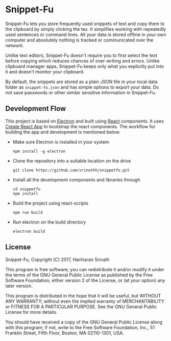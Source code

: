 Snippet-Fu
==========
Snippet-Fu lets you store frequently used snippets of text and
copy them to the clipboard by simply clicking the tex. It 
simplifies working with repeatedly used sentences or command
lines. All your data is stored offline in your own computer
and absolutely nothing is tracked or communicated over the
network. 

Unlike text editors, Snippet-Fu doesn't require you to first
select the text before copying which reduces chances of
over-writing and errors. Unlike clipboard manager apps,
Snippet-Fu keeps only what you explicitly put into it and
doesn't monitor your clipboard.

By default, the snippets are stored as a plain JSON file in
your local data folder as `snippet-fu.json` and has simple options
to export your data. Do not save passwords or other similar 
sensitive information in Snippet-Fu.

Development Flow
----------------
This project is based on [Electron](http://electron.atom.io/)
and built using [React](https://facebook.github.io/react/)
components. It uses [Create React App](https://github.com/facebookincubator/create-react-app)
to bootstrap the react components. The workflow for building
the app and development is mentioned below.

- Make sure Electron is installed in your system
  ```
  npm install -g electron
  ```
- Clone the repository into a suitable location on the drive
  ```
  git clone https://github.com/srinathh/snippetfu.git
  ```
- Install all the development components and libraries through
  ```
  cd snippetfu
  npm install 
  ```
- Build the project using react-scripts
  ```
  npm run build
  ```
- Run electron on the build directory
  ```
  electron build
  ```

License
-------
Snippet-Fu, Copyright (C) 2017, Hariharan Srinath

This program is free software; you can redistribute it and/or
modify it under the terms of the GNU General Public License
as published by the Free Software Foundation; either version 2
of the License, or (at your option) any later version.

This program is distributed in the hope that it will be useful,
but WITHOUT ANY WARRANTY; without even the implied warranty of
MERCHANTABILITY or FITNESS FOR A PARTICULAR PURPOSE.  See the
GNU General Public License for more details.

You should have received a copy of the GNU General Public License
along with this program; if not, write to the Free Software
Foundation, Inc., 51 Franklin Street, Fifth Floor, Boston, MA  02110-1301, USA.
